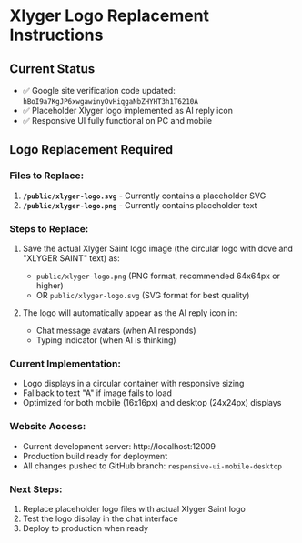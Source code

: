 # Xlyger Logo Replacement Instructions

## Current Status
- ✅ Google site verification code updated: `hBoI9a7KgJP6xwgawinyOvHiqgaNbZHYHT3h1T6210A`
- ✅ Placeholder Xlyger logo implemented as AI reply icon
- ✅ Responsive UI fully functional on PC and mobile

## Logo Replacement Required

### Files to Replace:
1. **`/public/xlyger-logo.svg`** - Currently contains a placeholder SVG
2. **`/public/xlyger-logo.png`** - Currently contains placeholder text

### Steps to Replace:
1. Save the actual Xlyger Saint logo image (the circular logo with dove and "XLYGER SAINT" text) as:
   - `public/xlyger-logo.png` (PNG format, recommended 64x64px or higher)
   - OR `public/xlyger-logo.svg` (SVG format for best quality)

2. The logo will automatically appear as the AI reply icon in:
   - Chat message avatars (when AI responds)
   - Typing indicator (when AI is thinking)

### Current Implementation:
- Logo displays in a circular container with responsive sizing
- Fallback to text "A" if image fails to load
- Optimized for both mobile (16x16px) and desktop (24x24px) displays

### Website Access:
- Current development server: http://localhost:12009
- Production build ready for deployment
- All changes pushed to GitHub branch: `responsive-ui-mobile-desktop`

### Next Steps:
1. Replace placeholder logo files with actual Xlyger Saint logo
2. Test the logo display in the chat interface
3. Deploy to production when ready